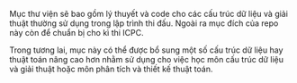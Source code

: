 Mục thư viện sẽ bao gồm lý thuyết và code cho các cấu trúc dữ liệu và giải thuật thường sử dụng trong lập trình thi đấu. Ngoài ra mục đích của repo này còn để chuẩn bị cho kì thi ICPC.

Trong tương lai, mục này có thể được bổ sung một số cấu trúc dữ liệu hay thuật toán nâng cao hơn nhằm sử dụng cho việc học môn cấu trúc dữ liệu và giải thuật hoặc môn phân tích và thiết kế thuật toán.
